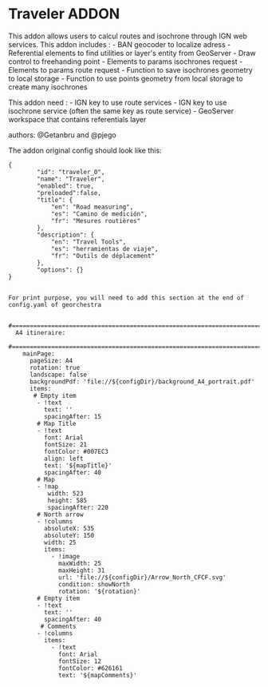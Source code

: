 Traveler ADDON
================

This addon allows users to calcul routes and isochrone through IGN web services.
This addon includes : 
	- BAN geocoder to localize adress
	- Referential elements to find utilities or layer's entity from GeoServer
	- Draw control to freehanding point
	- Elements to params isochrones request
	- Elements to params route request
	- Function to save isochrones geometry to local storage
	- Function to use points geometry from local storage to create many isochrones 

This addon need : 
	- IGN key to use route services
	- IGN key to use isochrone service (often the same key as route service)
	- GeoServer workspace that contains referentials layer
	
authors: @Getanbru and @pjego

The addon original config should look like this:

	{
	        "id": "traveler_0",
	        "name": "Traveler",
	        "enabled": true,
	        "preloaded":false,
	        "title": {
	            "en": "Road measuring",
	            "es": "Camino de medición",
	            "fr": "Mesures routières"
	        },
	        "description": {
	            "en": "Travel Tools",
	            "es": "herramientas de viaje",
	            "fr": "Outils de déplacement"
	        },
	        "options": {}
	}

```

For print purpose, you will need to add this section at the end of config.yaml of georchestra

  #===========================================================================
  A4 itineraire:
  #===========================================================================
    mainPage:
      pageSize: A4
      rotation: true
      landscape: false
      backgroundPdf: 'file://${configDir}/background_A4_portrait.pdf'
      items:
       # Empty item
        - !text
          text: ''
          spacingAfter: 15
        # Map Title
        - !text
          font: Arial
          fontSize: 21
          fontColor: #007EC3
          align: left
          text: '${mapTitle}'
          spacingAfter: 40
        # Map
        - !map
           width: 523
           height: 585
           spacingAfter: 220
        # North arrow
        - !columns
          absoluteX: 535
          absoluteY: 150
          width: 25
          items:
            - !image
              maxWidth: 25
              maxHeight: 31
              url: 'file://${configDir}/Arrow_North_CFCF.svg'
              condition: showNorth
              rotation: '${rotation}'
        # Empty item
        - !text
          text: ''
          spacingAfter: 40
         # Comments
        - !columns
          items:
            - !text
              font: Arial
              fontSize: 12
              fontColor: #626161
              text: '${mapComments}'
   ```           